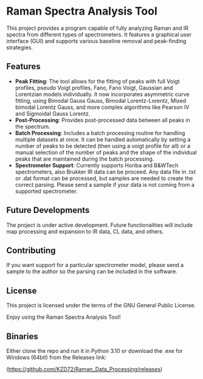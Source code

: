 # Raman Spectra Analysis Tool

This project provides a program capable of fully analyzing Raman and IR spectra from different types of spectrometers. It features a graphical user interface (GUI) and supports various baseline removal and peak-finding strategies.

## Features

- **Peak Fitting**: The tool allows for the fitting of peaks with full Voigt profiles, pseudo Voigt profiles, Fano, Fano Voigt, Gaussian and Lorentzian models individually. It now incorporates asymmetric curve fitting, using Bimodal Gauss Gauss, Bimodal Lorentz-Lorentz, Mixed bimodal Lorentz Gauss, and more complex algorithms like Pearson IV and Sigmoidal Gauss Lorentz.
- **Post-Processing**: Provides post-processed data between all peaks in the spectrum.
- **Batch Processing**: Includes a batch processing routine for handling multiple datasets at once. It can be handled automatically by setting a number of peaks to be detected (then using a voigt profile for all) or a manual selection of the number of peaks and the shape of the individual peaks that are maintained during the batch processing.
- **Spectrometer Support**: Currently supports Horiba and B&WTech spectrometers, also Brukker IR data can be proceed. Any data file in .txt or .dat format can be processed, but samples are needed to create the correct parsing. Please send a sample if your data is not coming from a supported spectrometer.

## Future Developments

The project is under active development. Future functionalities will include map processing and expansion to IR data, CL data, and others.

## Contributing

If you want support for a particular spectrometer model, please send a sample to the author so the parsing can be included in the software.

## License

This project is licensed under the terms of the GNU General Public License.

Enjoy using the Raman Spectra Analysis Tool!

## Binaries

Either clone the repo and run it in Python 3.10 or download the .exe for Windows (64bit) from the Releases link:

(https://github.com/KZD72/Raman_Data_Processing/releases)
